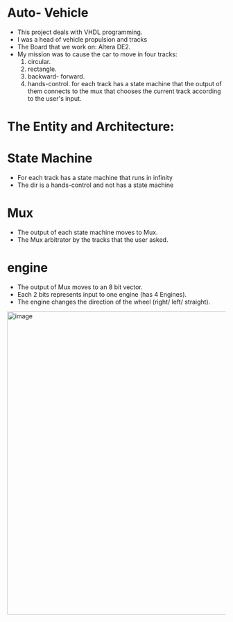 # Auto- Vehicle

-  This project deals with VHDL programming.
-   I was a head of vehicle propulsion and tracks
-   The Board that we work on: Altera DE2.
-   My mission was to cause the car to move in four tracks:
    1. circular.
    2. rectangle.
    3. backward- forward.
    4. hands-control.
    for each track has a state machine that the output of them connects to the mux that chooses the current track according to the user's input.

# The Entity and Architecture:



# State Machine

- For each track has a state machine that runs in infinity
- The dir is a hands-control and not has a state machine

# Mux
- The output of each state machine moves to Mux.
- The Mux arbitrator by the tracks that the user asked.

#  engine 
- The output of Mux moves to an 8 bit vector.
- Each 2 bits represents input to one engine (has 4 Engines).
- The engine changes the direction of the wheel (right/ left/ straight).
  
<img width="698" alt="image" src="https://github.com/IlaiGamzu/VHDL--Vehicle/assets/135164356/297eac76-dbfe-4f59-8c71-a73b0c0e345b">




